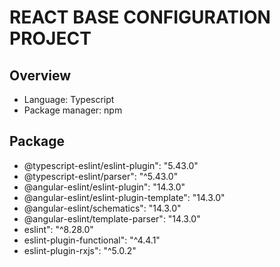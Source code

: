# REACT BASE CONFIGURATION PROJECT
## Overview
- Language: Typescript
- Package manager: npm
## Package
- @typescript-eslint/eslint-plugin": "5.43.0"
- @typescript-eslint/parser": "^5.43.0"
- @angular-eslint/eslint-plugin": "14.3.0"
- @angular-eslint/eslint-plugin-template": "14.3.0"
- @angular-eslint/schematics": "14.3.0"
- @angular-eslint/template-parser": "14.3.0"
- eslint": "^8.28.0"
- eslint-plugin-functional": "^4.4.1"
- eslint-plugin-rxjs": "^5.0.2"
